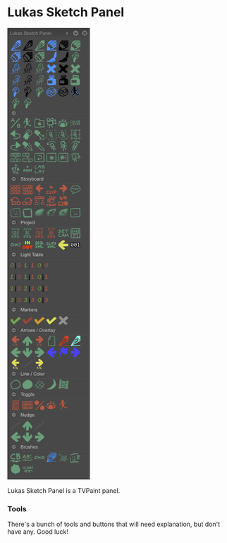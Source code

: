 # Lukas Sketch Panel
![Screenshot of Lukas Sketch Panel](screenshot.png)

Lukas Sketch Panel is a TVPaint panel.
### Tools
There's a bunch of tools and buttons that will need explanation, but don't have any. Good luck!